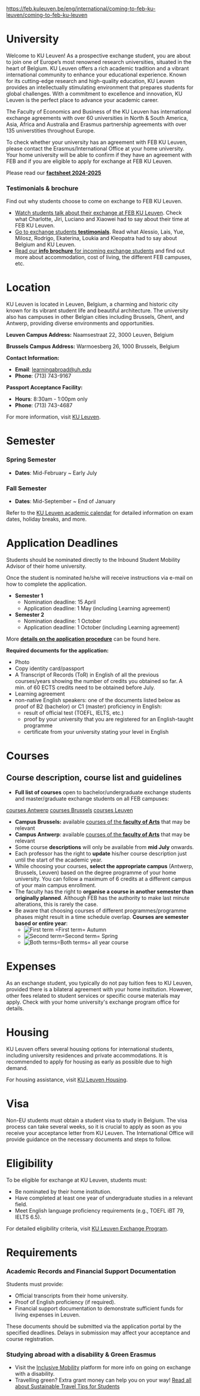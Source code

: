 https://feb.kuleuven.be/eng/international/coming-to-feb-ku-leuven/coming-to-feb-ku-leuven

# University

Welcome to KU Leuven! As a prospective exchange student, you are about to join one of Europe’s most renowned research universities, situated in the heart of Belgium. KU Leuven offers a rich academic tradition and a vibrant international community to enhance your educational experience. Known for its cutting-edge research and high-quality education, KU Leuven provides an intellectually stimulating environment that prepares students for global challenges. With a commitment to excellence and innovation, KU Leuven is the perfect place to advance your academic career.

The Faculty of Economics and Business of the KU Leuven has international exchange agreements with over 60 universities in North & South America, Asia, Africa and Australia and Erasmus partnership agreements with over 135 universtities throughout Europe.

To check whether your university has an agreement with FEB KU Leuven, please contact the Erasmus/International Office at your home university. Your home university will be able to confirm if they have an agreement with FEB and if you are eligible to apply for exchange at FEB KU Leuven.

Please read our [**factsheet 2024-2025**](https://feb.kuleuven.be/eng/international/coming-on-exchange/factsheet-exchange-ku-leuven-2024-2025-compressed.pdf)

### Testimonials & brochure

Find out why students choose to come on exchange to FEB KU Leuven.

- [Watch students talk about their exchange at FEB KU Leuven](https://feb.kuleuven.be/eng/international/coming-on-exchange/video-testimonials). Check what Charlotte, Jiri, Luciano and Xiaowei had to say about their time at FEB KU Leuven.
- [Go to exchange students **testimonials**](https://feb.kuleuven.be/eng/international/coming-on-exchange/testimonials). Read what Alessio, Lais, Yue, Milosz, Rodrigo, Ekaterina, Loukia and Kleopatra had to say about Belgium and KU Leuven.
- [Read our **info brochure** for incoming exchange students](https://feb.kuleuven.be/eng/international/docs/find-your-home-at-feb-kuleuven-2021-def.pdf) and find out more about accommodation, cost of living, the different FEB campuses, etc.

# Location

KU Leuven is located in Leuven, Belgium, a charming and historic city known for its vibrant student life and beautiful architecture. The university also has campuses in other Belgian cities including Brussels, Ghent, and Antwerp, providing diverse environments and opportunities.

**Leuven Campus Address:**
Naamsestraat 22, 3000 Leuven, Belgium

**Brussels Campus Address:**
Warmoesberg 26, 1000 Brussels, Belgium

**Contact Information:**

- **Email**: learningabroad@uh.edu
- **Phone**: (713) 743-9167

**Passport Acceptance Facility:**

- **Hours**: 8:30am - 1:00pm only
- **Phone**: (713) 743-4687

For more information, visit [KU Leuven](https://www.kuleuven.be/english).

# Semester

### Spring Semester

- **Dates**: Mid-February ~ Early July

### Fall Semester

- **Dates**: Mid-September ~ End of January

Refer to the [KU Leuven academic calendar](https://www.kuleuven.be/english/education/student-services/academic-calendar) for detailed information on exam dates, holiday breaks, and more.

# Application Deadlines

Students should be nominated directly to the Inbound Student Mobility Advisor of their home university.

Once the student is nominated he/she will receive instructions via e-mail on how to complete the application.

- **Semester 1**
  - Nomination deadline: 15 April
  - Application deadline: 1 May (including Learning agreement)
- **Semester 2**
  - Nomination deadline: 1 October
  - Application deadline: 1 October (including Learning agreement)

More **[details on the application procedure](https://www.kuleuven.be/english/admissions/exchange/applicationprocedure)** can be found here.

**Required documents for the application:**

- Photo
- Copy identity card/passport
- A Transcript of Records (ToR) in English of all the previous courses/years showing the number of credits you obtained so far. A min. of 60 ECTS credits need to be obtained before July.
- Learning agreement
- non-native English speakers: one of the documents listed below as proof of B2 (bachelor) or C1 (master) proficiency in English:
  - result of official test (TOEFL, IELTS, etc.)
  - proof by your university that you are registered for an English-taught programme
  - certificate from your university stating your level in English

# Courses

## Course description, course list and guidelines

- **Full list of courses** open to bachelor/undergraduate exchange students and master/graduate exchange students on all FEB campuses:

[courses Antwerp](https://onderwijsaanbod.kuleuven.be/2024/opleidingen/e/SC_55035778.htm) [courses Brussels](https://onderwijsaanbod.kuleuven.be/2024/opleidingen/e/SC_55037747.htm) [courses Leuven](https://onderwijsaanbod.kuleuven.be/2024/opleidingen/e/SC_55035973.htm)

- **Campus Brussels:** available [courses of the **faculty of Arts**](https://www.arts.kuleuven.be/english/education/brussels/files/CourseCatalogue_2024-2025) that may be relevant
- **Campus Antwerp**: available [courses of the **faculty of Arts**](https://feb.kuleuven.be/eng/international/information-package/courses-faculty-of-arts-antwerp.pdf) that may be relevant
- Some course **descriptions** will only be available from **mid July** onwards.
- Each professor has the right to **update** his/her course description just until the start of the academic year.
- While choosing your courses, **select the appropriate campus** (Antwerp, Brussels, Leuven) based on the degree programme of your home university. You can follow a maximum of 6 credits at a different campus of your main campus enrollment.
- The faculty has the right to **organise a course in another semester than originally planned**. Although FEB has the authority to make last minute alterations, this is rarely the case.
- Be aware that choosing courses of different programmes/programme phases might result in a time schedule overlap. **Courses are semester based or entire year**:
  - ![First term](https://onderwijsaanbod.kuleuven.be/resources/images/icons/icon-semester-1.png) =First term= Autumn
  - ![Second term](https://onderwijsaanbod.kuleuven.be/resources/images/icons/icon-semester-2.png)\=Second term= Spring
  - ![Both terms](https://onderwijsaanbod.kuleuven.be/resources/images/icons/icon-semester-3.png)\=Both terms= all year course

# Expenses

As an exchange student, you typically do not pay tuition fees to KU Leuven, provided there is a bilateral agreement with your home institution. However, other fees related to student services or specific course materials may apply. Check with your home university's exchange program office for details.

# Housing

KU Leuven offers several housing options for international students, including university residences and private accommodations. It is recommended to apply for housing as early as possible due to high demand.

For housing assistance, visit [KU Leuven Housing](https://www.kuleuven.be/english/stuvo/studentswithadisability/living-on-your-campus/housing).

# Visa

Non-EU students must obtain a student visa to study in Belgium. The visa process can take several weeks, so it is crucial to apply as soon as you receive your acceptance letter from KU Leuven. The International Office will provide guidance on the necessary documents and steps to follow.

# Eligibility

To be eligible for exchange at KU Leuven, students must:

- Be nominated by their home institution.
- Have completed at least one year of undergraduate studies in a relevant field.
- Meet English language proficiency requirements (e.g., TOEFL iBT 79, IELTS 6.5).

For detailed eligibility criteria, visit [KU Leuven Exchange Program](https://www.kuleuven.be/english/education/exchange).

# Requirements

### Academic Records and Financial Support Documentation

Students must provide:

- Official transcripts from their home university.
- Proof of English proficiency (if required).
- Financial support documentation to demonstrate sufficient funds for living expenses in Leuven.

These documents should be submitted via the application portal by the specified deadlines. Delays in submission may affect your acceptance and course registration.

### Studying abroad with a disability & Green Erasmus

- Visit the [Inclusive Mobility](https://inclusivemobility.eu/) platform for more info on going on exchange with a disability.
- Travelling green? Extra grant money can help you on your way! [Read all about Sustainable Travel Tips for Students](https://www.kuleuven.be/global/going-abroad/green-erasmus)
